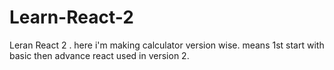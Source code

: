 # Learn-React-2
 Leran React 2 . here i'm making calculator version wise. means 1st start with basic then advance react used in version 2.

